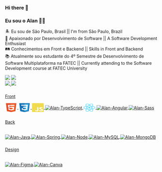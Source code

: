### Hi there 👋

<!--
**alanserafim/alanserafim** is a ✨ _special_ ✨ repository because its `README.md` (this file) appears on your GitHub profile.

Here are some ideas to get you started:

- 🔭 I’m currently working on ...
- 🌱 I’m currently learning ...
- 👯 I’m looking to collaborate on ...
- 🤔 I’m looking for help with ...
- 💬 Ask me about ...
- 📫 How to reach me: ...
- 😄 Pronouns: ...
- ⚡ Fun fact: ...
-->

### Eu sou o Alan 👩‍💻

<p align="left">
🏝  Eu sou de São Paulo, Brasil || I'm from São Paulo, Brazil<br>
💜  Apaixonado por Desenvolvimento de Software || A Software Development Enthusiast<br> 
🛤  Conhecimentos em Front e Backend || Skills in Front and Backend<br>
📚  Atualmente sou estudante do 4º Semestre de Desenvolvimento de Software Multiplataforma na FATEC || Currently attending to the Software Development course at FATEC University<br>
</p>
 
<div>
  <a href = "mailto:alan.serafim@gmail.com"><img src="https://img.shields.io/badge/-Gmail-%23333?style=for-the-badge&logo=gmail&logoColor=white" target="_blank"></a>
  <a href="https://www.linkedin.com/in/alan-n-serafim-a55567214" target="_blank"><img src="https://img.shields.io/badge/-LinkedIn-%230077B5?style=for-the-badge&logo=linkedin&logoColor=white" target="_blank"></a> 
 </div>

 <div>
  <a href="https://github.com/alanserafim">
  <img height="150em" src="https://github-readme-stats.vercel.app/api?username=alanserafim&show_icons=true&theme=tokyonight&include_all_commits=true&count_private=true"/>
  <img height="150em" src="https://github-readme-stats.vercel.app/api/top-langs/?username=alanserafim&layout=compact&langs_count=7&theme=tokyonight"/>
</div>
<div>
    <div style="padding-top: 10px">
        <p>Front</p>
        <img align="center" alt="Alan-HTML" height="30" width="40" src="https://raw.githubusercontent.com/devicons/devicon/master/icons/html5/html5-original.svg">
        <img align="center" alt="Alan-CSS" height="30" width="40" src="https://raw.githubusercontent.com/devicons/devicon/master/icons/css3/css3-original.svg">
        <img align="center" alt="Alan-JS" height="30" width="40" src="https://raw.githubusercontent.com/devicons/devicon/master/icons/javascript/javascript-plain.svg">
        <img align="center" alt="Alan-TypeScript" height="30" width="40" src="https://cdn.jsdelivr.net/gh/devicons/devicon/icons/typescript/typescript-original.svg" />
        <img align="center" alt="Alan-React" height="30" width="40" src="https://raw.githubusercontent.com/devicons/devicon/master/icons/react/react-original.svg">
        <img align="center" alt="Alan-Angular" height="30" width="40" src="https://cdn.jsdelivr.net/gh/devicons/devicon/icons/angularjs/angularjs-original.svg" />
        <img align="center" alt="Alan-Sass" height="30" width="40" src="https://cdn.jsdelivr.net/gh/devicons/devicon/icons/sass/sass-original.svg" />
    </div>
    <div style="padding-top: 10px">
        <p>Back</p><br>
        <img align="center" alt="Alan-Java" height="70" width="70" src="https://cdn.jsdelivr.net/gh/devicons/devicon/icons/java/java-original-wordmark.svg" />
        <img align="center" alt="Alan-Spring" height="70" width="70" src="https://cdn.jsdelivr.net/gh/devicons/devicon/icons/spring/spring-original-wordmark.svg" />  
        <img align="center" alt="Alan-Node" height="70" width="70" src="https://cdn.jsdelivr.net/gh/devicons/devicon/icons/nodejs/nodejs-original-wordmark.svg" />
        <img align="center" alt="Alan-MySQL" height="70" width="70" src="https://cdn.jsdelivr.net/gh/devicons/devicon/icons/mysql/mysql-original-wordmark.svg" />
        <img align="center" alt="Alan-MongoDB" height="70" width="70" src="https://cdn.jsdelivr.net/gh/devicons/devicon/icons/mongodb/mongodb-original-wordmark.svg"/>
    </div>
    <div style="padding-top: 10px">
        <p>Design</p><br>
        <img align="center" alt="Alan-Figma" height="30" width="40" src="https://cdn.jsdelivr.net/gh/devicons/devicon/icons/figma/figma-original.svg" />
        <img align="center" alt="Alan-Canva" height="30" width="40" src="https://cdn.jsdelivr.net/gh/devicons/devicon/icons/canva/canva-original.svg" />
    </div>
</div>

